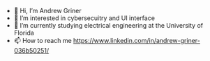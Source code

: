 - 👋 Hi, I’m Andrew Griner
- 👀 I’m interested in cybersecuitry and UI interface
- 🌱 I’m currently studying electrical engineering at the University of Florida
- 📫 How to reach me https://www.linkedin.com/in/andrew-griner-036b50251/
